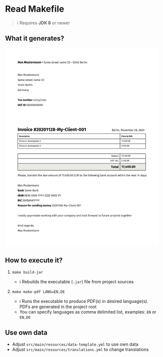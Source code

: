 # Read Makefile

> :information_source: Requires **JDK 8** or newer

## What it generates?

![Generated PDF](/pdf.png)

## How to execute it?

1. `make build-jar`
    
    * :information_source: Rebuilds the executable (`.jar`) file from project sources
2. `make make-pdf LANG=EN,DE`
    
    * :information_source: Runs the executable to produce PDF(s) in desired language(s). PDFs are generated in the project root
    * You can specify languages as comma delimited list, examples: `EN` or `EN,DE`
    
## Use own data

* Adjust `src/main/resources/data-template.yml` to use own data
* Adjust `src/main/resources/translations.yml` to change translations